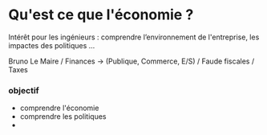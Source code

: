
# Qu'est ce que l'économie ?

Intérêt pour les ingénieurs : comprendre l’environnement de l'entreprise, les impactes des politiques ...

Bruno Le Maire / Finances $\rightarrow$ (Publique, Commerce, E/S) / Faude fiscales / Taxes 

### objectif 

- comprendre l'économie 
- comprendre les politiques 
- 
